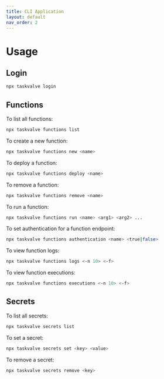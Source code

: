 ```yaml
---
title: CLI Application
layout: default
nav_order: 2
---
```


# Usage

## Login

```bash
npx taskvalve login
```

## Functions

To list all functions:

```bash
npx taskvalve functions list
```

To create a new function:

```bash
npx taskvalve functions new <name>
```

To deploy a function:

```bash
npx taskvalve functions deploy <name>
```

To remove a function:

```bash
npx taskvalve functions remove <name>
```

To run a function:

```bash
npx taskvalve functions run <name> <arg1> <arg2> ...
```

To set authentication for a function endpoint:

```bash
npx taskvalve functions authentication <name> <true|false>
```

To view function logs:

```bash
npx taskvalve functions logs <-n 10> <-f>
```

To view function executions:

```bash
npx taskvalve functions executions <-n 10> <-f>
```

## Secrets
To list all secrets:

```bash
npx taskvalve secrets list
```

To set a secret:

```bash
npx taskvalve secrets set <key> <value>
```

To remove a secret:

```bash
npx taskvalve secrets remove <key>
```
